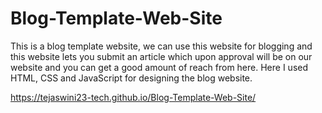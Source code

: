 # Blog-Template-Web-Site
This is a blog template website, we can use this website for blogging and this website lets you submit an article which upon approval will be on our website and you can get a good amount of reach from here. Here I used HTML, CSS and JavaScript for designing the blog website.

https://tejaswini23-tech.github.io/Blog-Template-Web-Site/
